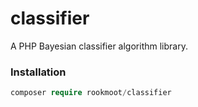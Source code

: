 # classifier
A PHP Bayesian classifier algorithm library.

### Installation
```php
composer require rookmoot/classifier
```

